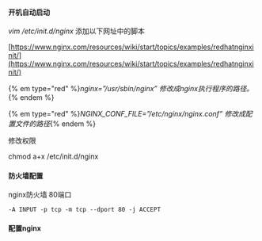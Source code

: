 #### 开机自动启动

_vim /etc/init.d/nginx_ 添加以下网址中的脚本

[https://www.nginx.com/resources/wiki/start/topics/examples/redhatnginxinit/](https://www.nginx.com/resources/wiki/start/topics/examples/redhatnginxinit/)

{% em type="red" %}_nginx=”/usr/sbin/nginx” 修改成nginx执行程序的路径。_{% endem %}

{% em type="red" %}_NGINX\_CONF\_FILE=”/etc/nginx/nginx.conf” 修改成配置文件的路径_{% endem %}

  
修改权限

chmod a+x /etc/init.d/nginx

#### 防火墙配置

nginx防火墙 80端口

```
-A INPUT -p tcp -m tcp --dport 80 -j ACCEPT
```

#### 配置nginx





